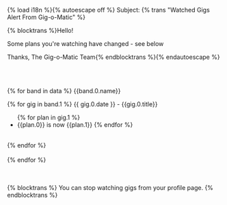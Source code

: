 {% load i18n %}{% autoescape off %}
Subject: {% trans "Watched Gigs Alert From Gig-o-Matic" %}

{% blocktrans %}Hello!

Some plans you're watching have changed - see below

Thanks,
The Gig-o-Matic Team{% endblocktrans %}{% endautoescape %}

<br><br>

{% for band in data %}
{{band.0.name}}<br>

{% for gig in band.1 %}
{{ gig.0.date }} - {{gig.0.title}}<br>
<ul>
{% for plan in gig.1 %}
<li>{{plan.0}} is now {{plan.1}}
{% endfor %}
</ul>
<br>
{% endfor %}
<br><br>
{% endfor %}

<br><br>
{% blocktrans %}
You can stop watching gigs from your profile page.
{% endblocktrans %}